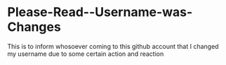 # Please-Read--Username-was-Changes
This is to inform whosoever coming to this github account that I changed my username due to some certain action and reaction
